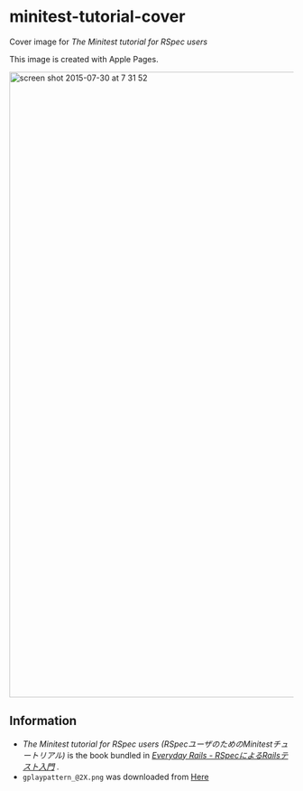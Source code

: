 # minitest-tutorial-cover
Cover image for *The Minitest tutorial for RSpec users*

This image is created with Apple Pages.

<img width="1107" alt="screen shot 2015-07-30 at 7 31 52" src="https://cloud.githubusercontent.com/assets/1148320/8971719/03361dda-368e-11e5-9bf8-b242ec4856db.png">

## Information

- *The Minitest tutorial for RSpec users (RSpecユーザのためのMinitestチュートリアル)* is the book bundled in *[Everyday Rails - RSpecによるRailsテスト入門](https://leanpub.com/everydayrailsrspec-jp)* .
- `gplaypattern_@2X.png` was downloaded from [Here](http://subtlepatterns.com/gplay/)
